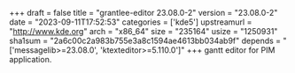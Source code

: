 +++
draft = false
title = "grantlee-editor 23.08.0-2"
version = "23.08.0-2"
date = "2023-09-11T17:52:53"
categories = ['kde5']
upstreamurl = "http://www.kde.org"
arch = "x86_64"
size = "235164"
usize = "1250931"
sha1sum = "2a6c00c2a983b755e3a8c1594ae4613bb034ab9f"
depends = "['messagelib>=23.08.0', 'ktexteditor>=5.110.0']"
+++
gantt editor for PIM application.